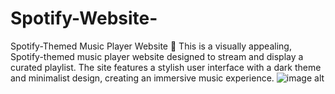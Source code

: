 # Spotify-Website-
Spotify-Themed Music Player Website 🎵  This is a visually appealing, Spotify-themed music player website designed to stream and display a curated playlist. The site features a stylish user interface with a dark theme and minimalist design, creating an immersive music experience.
![image alt]()
